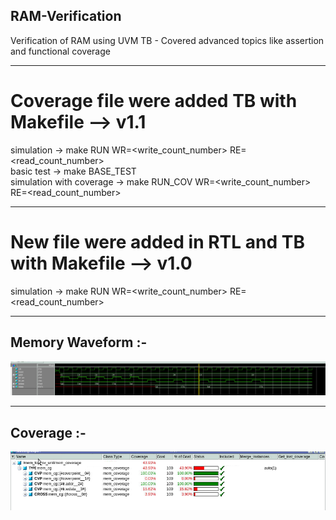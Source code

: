 ## RAM-Verification
Verification of RAM using UVM TB - Covered advanced topics like assertion and functional coverage
____________________________________________________________________________________________
# Coverage file were added TB with Makefile --> v1.1

simulation               -> make RUN WR=<write_count_number> RE=<read_count_number>          
basic test               -> make BASE_TEST                                                     
simulation with coverage -> make RUN_COV WR=<write_count_number> RE=<read_count_number>      
____________________________________________________________________________________________

# New file were added in RTL and TB with Makefile --> v1.0

simulation               -> make RUN WR=<write_count_number> RE=<read_count_number>       
____________________________________________________________________________________________


## Memory Waveform :- 

![Memory Wave](mem_wave.png)

____________________________________________________________________________________________

## Coverage :- 

![Coverage](mem_cov.png)



